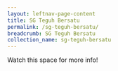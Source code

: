 ```yaml
---
layout: leftnav-page-content
title: SG Teguh Bersatu
permalink: /sg-teguh-bersatu/
breadcrumb: SG Teguh Bersatu
collection_name: sg-teguh-bersatu
---
```


Watch this space for more info!
